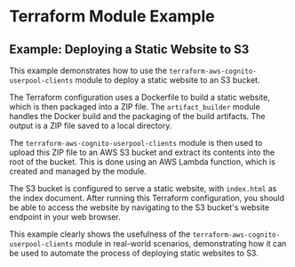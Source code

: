 # Terraform Module Example

## Example: Deploying a Static Website to S3

This example demonstrates how to use the `terraform-aws-cognito-userpool-clients` module
to deploy a static website to an S3 bucket.

The Terraform configuration uses a Dockerfile to build a static website, which
is then packaged into a ZIP file. The `artifact_builder` module handles the
Docker build and the packaging of the build artifacts. The output is a ZIP file
saved to a local directory.

The `terraform-aws-cognito-userpool-clients` module is then used to upload this ZIP file
to an AWS S3 bucket and extract its contents into the root of the bucket. This
is done using an AWS Lambda function, which is created and managed by the
module.

The S3 bucket is configured to serve a static website, with `index.html` as the
index document. After running this Terraform configuration, you should be able
to access the website by navigating to the S3 bucket's website endpoint in your
web browser.

This example clearly shows the usefulness of the `terraform-aws-cognito-userpool-clients`
module in real-world scenarios, demonstrating how it can be used to automate the
process of deploying static websites to S3.
